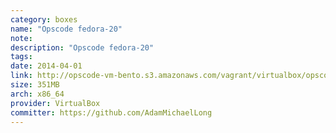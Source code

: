 ```yaml
---
category: boxes
name: "Opscode fedora-20"
note: 
description: "Opscode fedora-20"
tags:
date: 2014-04-01
link: http://opscode-vm-bento.s3.amazonaws.com/vagrant/virtualbox/opscode_fedora-20_chef-provisionerless.box
size: 351MB
arch: x86_64
provider: VirtualBox
committer: https://github.com/AdamMichaelLong
---
```

